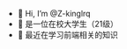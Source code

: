 - 👋 Hi, I’m @Z-kinglrq
- 👀 是一位在校大学生（21级）
- 🌱 最近在学习前端相关的知识

<!---
Z-kinglrq/Z-kinglrq is a ✨ special ✨ repository because its `README.md` (this file) appears on your GitHub profile.
You can click the Preview link to take a look at your changes.
--->
